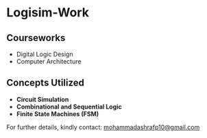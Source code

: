 # Logisim-Work

## Courseworks
- Digital Logic Design  
- Computer Architecture  

## Concepts Utilized
- **Circuit Simulation**  
- **Combinational and Sequential Logic**  
- **Finite State Machines (FSM)**  

For further details, kindly contact: [mohammadashrafp10@gmail.com](mailto:mohammadashrafp10@gmail.com)